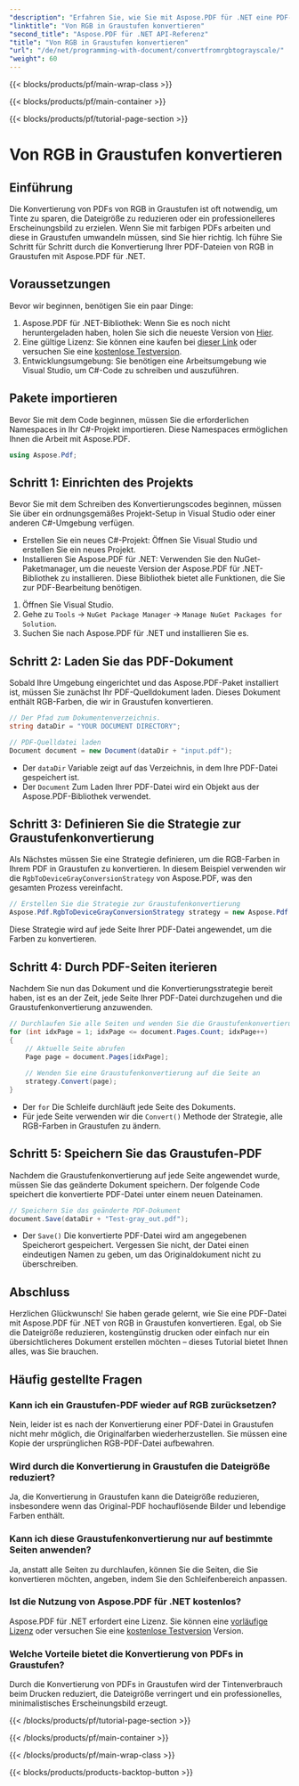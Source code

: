```yaml
---
"description": "Erfahren Sie, wie Sie mit Aspose.PDF für .NET eine PDF-Datei von RGB in Graustufen konvertieren. Eine Schritt-für-Schritt-Anleitung zur Vereinfachung der PDF-Farbkonvertierung und zum Sparen von Dateispeicherplatz."
"linktitle": "Von RGB in Graustufen konvertieren"
"second_title": "Aspose.PDF für .NET API-Referenz"
"title": "Von RGB in Graustufen konvertieren"
"url": "/de/net/programming-with-document/convertfromrgbtograyscale/"
"weight": 60
---
```


{{< blocks/products/pf/main-wrap-class >}}

{{< blocks/products/pf/main-container >}}

{{< blocks/products/pf/tutorial-page-section >}}

# Von RGB in Graustufen konvertieren

## Einführung

Die Konvertierung von PDFs von RGB in Graustufen ist oft notwendig, um Tinte zu sparen, die Dateigröße zu reduzieren oder ein professionelleres Erscheinungsbild zu erzielen. Wenn Sie mit farbigen PDFs arbeiten und diese in Graustufen umwandeln müssen, sind Sie hier richtig. Ich führe Sie Schritt für Schritt durch die Konvertierung Ihrer PDF-Dateien von RGB in Graustufen mit Aspose.PDF für .NET.

## Voraussetzungen

Bevor wir beginnen, benötigen Sie ein paar Dinge:

1. Aspose.PDF für .NET-Bibliothek: Wenn Sie es noch nicht heruntergeladen haben, holen Sie sich die neueste Version von [Hier](https://releases.aspose.com/pdf/net/).
2. Eine gültige Lizenz: Sie können eine kaufen bei [dieser Link](https://purchase.aspose.com/buy) oder versuchen Sie eine [kostenlose Testversion](https://releases.aspose.com/).
3. Entwicklungsumgebung: Sie benötigen eine Arbeitsumgebung wie Visual Studio, um C#-Code zu schreiben und auszuführen.

## Pakete importieren

Bevor Sie mit dem Code beginnen, müssen Sie die erforderlichen Namespaces in Ihr C#-Projekt importieren. Diese Namespaces ermöglichen Ihnen die Arbeit mit Aspose.PDF.

```csharp
using Aspose.Pdf;
```

## Schritt 1: Einrichten des Projekts

Bevor Sie mit dem Schreiben des Konvertierungscodes beginnen, müssen Sie über ein ordnungsgemäßes Projekt-Setup in Visual Studio oder einer anderen C#-Umgebung verfügen.

- Erstellen Sie ein neues C#-Projekt: Öffnen Sie Visual Studio und erstellen Sie ein neues Projekt.
- Installieren Sie Aspose.PDF für .NET: Verwenden Sie den NuGet-Paketmanager, um die neueste Version der Aspose.PDF für .NET-Bibliothek zu installieren. Diese Bibliothek bietet alle Funktionen, die Sie zur PDF-Bearbeitung benötigen.

1. Öffnen Sie Visual Studio.
2. Gehe zu `Tools` -> `NuGet Package Manager` -> `Manage NuGet Packages for Solution`.
3. Suchen Sie nach Aspose.PDF für .NET und installieren Sie es.

## Schritt 2: Laden Sie das PDF-Dokument

Sobald Ihre Umgebung eingerichtet und das Aspose.PDF-Paket installiert ist, müssen Sie zunächst Ihr PDF-Quelldokument laden. Dieses Dokument enthält RGB-Farben, die wir in Graustufen konvertieren.

```csharp
// Der Pfad zum Dokumentenverzeichnis.
string dataDir = "YOUR DOCUMENT DIRECTORY";

// PDF-Quelldatei laden
Document document = new Document(dataDir + "input.pdf");
```

- Der `dataDir` Variable zeigt auf das Verzeichnis, in dem Ihre PDF-Datei gespeichert ist.
- Der `Document` Zum Laden Ihrer PDF-Datei wird ein Objekt aus der Aspose.PDF-Bibliothek verwendet.

## Schritt 3: Definieren Sie die Strategie zur Graustufenkonvertierung

Als Nächstes müssen Sie eine Strategie definieren, um die RGB-Farben in Ihrem PDF in Graustufen zu konvertieren. In diesem Beispiel verwenden wir die `RgbToDeviceGrayConversionStrategy` von Aspose.PDF, was den gesamten Prozess vereinfacht.

```csharp
// Erstellen Sie die Strategie zur Graustufenkonvertierung
Aspose.Pdf.RgbToDeviceGrayConversionStrategy strategy = new Aspose.Pdf.RgbToDeviceGrayConversionStrategy();
```

Diese Strategie wird auf jede Seite Ihrer PDF-Datei angewendet, um die Farben zu konvertieren.

## Schritt 4: Durch PDF-Seiten iterieren

Nachdem Sie nun das Dokument und die Konvertierungsstrategie bereit haben, ist es an der Zeit, jede Seite Ihrer PDF-Datei durchzugehen und die Graustufenkonvertierung anzuwenden. 

```csharp
// Durchlaufen Sie alle Seiten und wenden Sie die Graustufenkonvertierung an
for (int idxPage = 1; idxPage <= document.Pages.Count; idxPage++)
{
    // Aktuelle Seite abrufen
    Page page = document.Pages[idxPage];
    
    // Wenden Sie eine Graustufenkonvertierung auf die Seite an
    strategy.Convert(page);
}
```

- Der `for` Die Schleife durchläuft jede Seite des Dokuments.
- Für jede Seite verwenden wir die `Convert()` Methode der Strategie, alle RGB-Farben in Graustufen zu ändern.

## Schritt 5: Speichern Sie das Graustufen-PDF

Nachdem die Graustufenkonvertierung auf jede Seite angewendet wurde, müssen Sie das geänderte Dokument speichern. Der folgende Code speichert die konvertierte PDF-Datei unter einem neuen Dateinamen.

```csharp
// Speichern Sie das geänderte PDF-Dokument
document.Save(dataDir + "Test-gray_out.pdf");
```

- Der `Save()` Die konvertierte PDF-Datei wird am angegebenen Speicherort gespeichert. Vergessen Sie nicht, der Datei einen eindeutigen Namen zu geben, um das Originaldokument nicht zu überschreiben.

## Abschluss

Herzlichen Glückwunsch! Sie haben gerade gelernt, wie Sie eine PDF-Datei mit Aspose.PDF für .NET von RGB in Graustufen konvertieren. Egal, ob Sie die Dateigröße reduzieren, kostengünstig drucken oder einfach nur ein übersichtlicheres Dokument erstellen möchten – dieses Tutorial bietet Ihnen alles, was Sie brauchen.

## Häufig gestellte Fragen

### Kann ich ein Graustufen-PDF wieder auf RGB zurücksetzen?

Nein, leider ist es nach der Konvertierung einer PDF-Datei in Graustufen nicht mehr möglich, die Originalfarben wiederherzustellen. Sie müssen eine Kopie der ursprünglichen RGB-PDF-Datei aufbewahren.

### Wird durch die Konvertierung in Graustufen die Dateigröße reduziert?

Ja, die Konvertierung in Graustufen kann die Dateigröße reduzieren, insbesondere wenn das Original-PDF hochauflösende Bilder und lebendige Farben enthält.

### Kann ich diese Graustufenkonvertierung nur auf bestimmte Seiten anwenden?

Ja, anstatt alle Seiten zu durchlaufen, können Sie die Seiten, die Sie konvertieren möchten, angeben, indem Sie den Schleifenbereich anpassen.

### Ist die Nutzung von Aspose.PDF für .NET kostenlos?

Aspose.PDF für .NET erfordert eine Lizenz. Sie können eine [vorläufige Lizenz](https://purchase.aspose.com/temporary-license/) oder versuchen Sie eine [kostenlose Testversion](https://releases.aspose.com/) Version.

### Welche Vorteile bietet die Konvertierung von PDFs in Graustufen?

Durch die Konvertierung von PDFs in Graustufen wird der Tintenverbrauch beim Drucken reduziert, die Dateigröße verringert und ein professionelles, minimalistisches Erscheinungsbild erzeugt.

{{< /blocks/products/pf/tutorial-page-section >}}

{{< /blocks/products/pf/main-container >}}

{{< /blocks/products/pf/main-wrap-class >}}

{{< blocks/products/products-backtop-button >}}